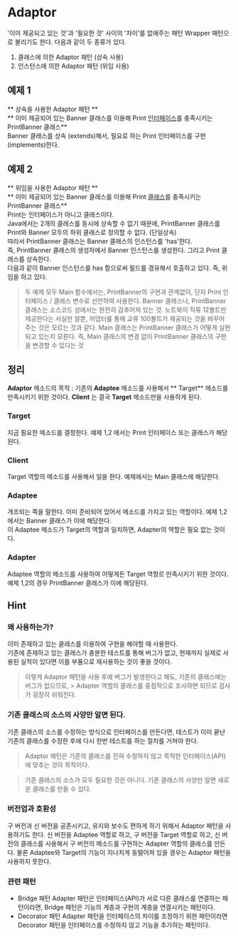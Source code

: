 # Adaptor  

'이미 제공되고 있는 것'과 '필요한 것' 사이의 '차이'를 없애주는 패턴
Wrapper 패턴으로 불리기도 한다.
다음과 같이 두 종류가 있다.

1. 클래스에 의한 Adaptor 패턴 (상속 사용)
2. 인스턴스에 의한 Adaptor 패턴 (위임 사용)

## 예제 1

** 상속을 사용한 Adaptor 패턴 **  
** 이미 제공되어 있는 Banner 클래스를 이용해 Print <u>인터페이스</u>를 충족시키는 PrintBanner 클래스**  
Banner 클래스를 상속 (extends)해서, 필요로 하는 Print 인터페이스를 구현(implements)한다.  

## 예제 2

** 위임을 사용한 Adaptor 패턴 **  
** 이미 제공되어 있는 Banner 클래스를 이용해 Print <u>클래스</u>를 충족시키는 PrintBanner 클래스**  
Print는 인터페이스가 아니고 클래스이다.  
Java에서는 2개의 클래스를 동시에 상속할 수 없기 때문에, PrintBanner 클래스를 Print와 Banner 모두의 하위 클래스로 정의할 수 없다. (단일상속)  
따라서 PrintBanner 클래스는 Banner 클래스의 인스턴스를 'has'한다.  
즉, PrintBanner 클래스의 생성자에서 Banner 인스턴스를 생성한다. 그리고 Print 클래스를 상속한다.  
다음과 같이 Banner 인스턴스를 has 함으로써 필드를 경유해서 호출하고 있다. 즉, 위임을 하고 있다.  

> 두 예제 모두 Main 함수에서는, PrintBanner의 구현과 관계없이, 단지 Print 인터페이스 / 클래스 변수로 선언하여 사용한다.
> Banner 클래스나, PrintBanner 클래스는 소스코드 상에서는 완전히 감추어져 있는 것.
> 노트북이 직류 12볼트만 제공한다는 사실만 알뿐, 어댑터를 통해 교류 100볼트가 제공되는 것을 바꾸어 주는 것은 모르는 것과 같다.
> Main 클래스는 PrintBanner 클래스가 어떻게 실현되고 있는지 모른다. 즉, Main 클래스의 변경 없이 PrintBanner 클래스의 구현을 변경할 수 있다는 것

## 정리

**Adaptor** 메소드의 목적 : 기존의 **Adaptee** 메소드를 사용해서 ** Target** 메소드를 만족시키기 위한 것이다. **Client** 는 결국 **Target** 메소드만을 사용하게 된다.

### Target

지금 필요한 메소드를 결정한다. 예제 1,2 에서는 Print 인터페이스 또는 클래스가 해당된다.

### Client 

Target 역할의 메소드를 사용해서 일을 한다. 예제에서는 Main 클래스에 해당한다.

### Adaptee 

개조되는 쪽을 말한다. 이미 준비되어 있어서 메소드를 가지고 있는 역할이다. 예제 1,2 에서는 Banner 클래스가 이에 해당한다.  
이 Adaptee 메소드가 Target의 역할과 일치하면, Adapter의 역할은 필요 없는 것이다.

### Adapter

Adaptee 역할의 메소드를 사용하여 어떻게든 Target 역항르 만족시키기 위한 것이다.  
예제 1,2의 경우 PrintBanner 클래스가 이에 해당된다.  

## Hint

### 왜 사용하는가?

이미 존재하고 있는 클래스를 이용하여 구현을 해야할 때 사용한다.  
기존에 존재하고 있는 클래스가 충분한 테스트를 통해 버그가 없고, 현재까지 실제로 사용된 실적이 있다면 이를 부품으로 재사용하는 것이 좋을 것이다.  

> 이렇게 Adaptor 패턴을 사용 후에 버그가 발생한다고 해도, 기존의 클래스에는 버그가 없으므로, > Adapter 역할의 클래스를 중점적으로 조사하면 되므로 검사가 굉장히 쉬워진다.

### 기존 클래스의 소스의 사양만 알면 된다.

기존 클래스의 소스를 수정하는 방식으로 인터페이스를 만든다면, 테스트가 이미 끝난 기존의 클래스를 수정한 후에 다시 한번 테스트를 하는 절차를 거쳐야 한다.

> Adaptor 패턴은 기존의 클래스를 전혀 수정하지 않고 목적한 인터페이스(API)에 맞추는 것이 목적이다.  

> 기존 클래스의 소스가 모두 필요한 것은 아니다. 기존 클래스의 사양만 알면 새로운 클래스를 만들 수 있다.

### 버전업과 호환성

구 버전과 신 버전을 공존시키고, 유지와 보수도 편하게 하기 위해서 Adaptor 패턴을 사용하기도 한다.
신 버전을 Adaptee 역할로 하고, 구 버전을 Target 역할로 하고, 신 버전의 클래스를 사용해서 구 버전의 메소드를 구현하는 Adapter 역할의 클래스를 만든다. 
물론 Adaptee와 Target의 기능이 지나치게 동떨어져 있을 경우는 Adaptor 패턴을 사용하지 못한다. 

### 관련 패턴

* Bridge 패턴
  Adapter 패턴은 인터페이스(API)가 서로 다른 클래스를 연결하는 패턴이라면, Bridge 패턴은 기능의 계층과 구현의 계층을 연결시키는 패턴이다.
* Decorator 패턴
  Adapter 패턴을 인터페이스의 차이를 조정하기 위한 패턴이라면 Decorator 패턴을 인터페이스를 수정하지 않고 기능을 추가하는 패턴이다. 